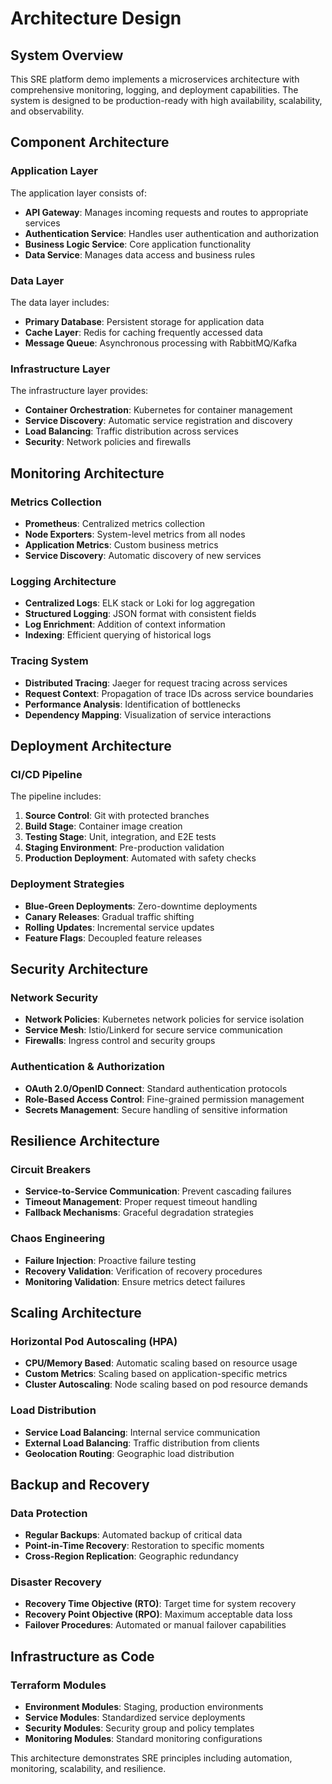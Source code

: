 # Architecture Design

## System Overview

This SRE platform demo implements a microservices architecture with comprehensive monitoring, logging, and deployment capabilities. The system is designed to be production-ready with high availability, scalability, and observability.

## Component Architecture

### Application Layer

The application layer consists of:
- **API Gateway**: Manages incoming requests and routes to appropriate services
- **Authentication Service**: Handles user authentication and authorization
- **Business Logic Service**: Core application functionality
- **Data Service**: Manages data access and business rules

### Data Layer

The data layer includes:
- **Primary Database**: Persistent storage for application data
- **Cache Layer**: Redis for caching frequently accessed data
- **Message Queue**: Asynchronous processing with RabbitMQ/Kafka

### Infrastructure Layer

The infrastructure layer provides:
- **Container Orchestration**: Kubernetes for container management
- **Service Discovery**: Automatic service registration and discovery
- **Load Balancing**: Traffic distribution across services
- **Security**: Network policies and firewalls

## Monitoring Architecture

### Metrics Collection

- **Prometheus**: Centralized metrics collection
- **Node Exporters**: System-level metrics from all nodes
- **Application Metrics**: Custom business metrics
- **Service Discovery**: Automatic discovery of new services

### Logging Architecture

- **Centralized Logs**: ELK stack or Loki for log aggregation
- **Structured Logging**: JSON format with consistent fields
- **Log Enrichment**: Addition of context information
- **Indexing**: Efficient querying of historical logs

### Tracing System

- **Distributed Tracing**: Jaeger for request tracing across services
- **Request Context**: Propagation of trace IDs across service boundaries
- **Performance Analysis**: Identification of bottlenecks
- **Dependency Mapping**: Visualization of service interactions

## Deployment Architecture

### CI/CD Pipeline

The pipeline includes:
1. **Source Control**: Git with protected branches
2. **Build Stage**: Container image creation
3. **Testing Stage**: Unit, integration, and E2E tests
4. **Staging Environment**: Pre-production validation
5. **Production Deployment**: Automated with safety checks

### Deployment Strategies

- **Blue-Green Deployments**: Zero-downtime deployments
- **Canary Releases**: Gradual traffic shifting
- **Rolling Updates**: Incremental service updates
- **Feature Flags**: Decoupled feature releases

## Security Architecture

### Network Security

- **Network Policies**: Kubernetes network policies for service isolation
- **Service Mesh**: Istio/Linkerd for secure service communication
- **Firewalls**: Ingress control and security groups

### Authentication & Authorization

- **OAuth 2.0/OpenID Connect**: Standard authentication protocols
- **Role-Based Access Control**: Fine-grained permission management
- **Secrets Management**: Secure handling of sensitive information

## Resilience Architecture

### Circuit Breakers

- **Service-to-Service Communication**: Prevent cascading failures
- **Timeout Management**: Proper request timeout handling
- **Fallback Mechanisms**: Graceful degradation strategies

### Chaos Engineering

- **Failure Injection**: Proactive failure testing
- **Recovery Validation**: Verification of recovery procedures
- **Monitoring Validation**: Ensure metrics detect failures

## Scaling Architecture

### Horizontal Pod Autoscaling (HPA)

- **CPU/Memory Based**: Automatic scaling based on resource usage
- **Custom Metrics**: Scaling based on application-specific metrics
- **Cluster Autoscaling**: Node scaling based on pod resource demands

### Load Distribution

- **Service Load Balancing**: Internal service communication
- **External Load Balancing**: Traffic distribution from clients
- **Geolocation Routing**: Geographic load distribution

## Backup and Recovery

### Data Protection

- **Regular Backups**: Automated backup of critical data
- **Point-in-Time Recovery**: Restoration to specific moments
- **Cross-Region Replication**: Geographic redundancy

### Disaster Recovery

- **Recovery Time Objective (RTO)**: Target time for system recovery
- **Recovery Point Objective (RPO)**: Maximum acceptable data loss
- **Failover Procedures**: Automated or manual failover capabilities

## Infrastructure as Code

### Terraform Modules

- **Environment Modules**: Staging, production environments
- **Service Modules**: Standardized service deployments
- **Security Modules**: Security group and policy templates
- **Monitoring Modules**: Standard monitoring configurations

This architecture demonstrates SRE principles including automation, monitoring, scalability, and resilience.